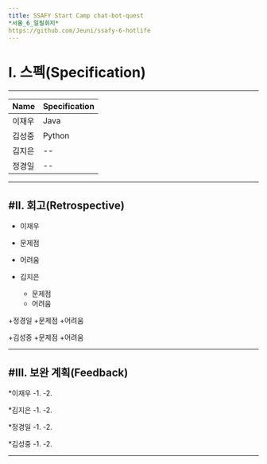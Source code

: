 ```yaml
---
title: SSAFY Start Camp chat-bot-quest
*서울_6_일필휘지*
https://github.com/Jeuni/ssafy-6-hotlife
---
```


# I. 스펙(Specification)
--------------------------

|Name|Specification|
|------|-----------|
|이재우|Java|
|김성중|Python|
|김지은|--|
|정경일|--|

--------------------------

#II. 회고(Retrospective)
--------------------------

+ 이재우
 + 문제점
 + 어려움

+ 김지은
  + 문제점
  + 어려움

+정경일
  +문제점
  +어려움
 
+김성중
  +문제점
  +어려움
 
--------------------------

#III. 보완 계획(Feedback)
--------------------------

*이재우
 -1.
 -2.

*김지은
 -1.
 -2.

*정경일
 -1.
 -2.
 
*김성중
 -1.
 -2.
 
--------------------------

